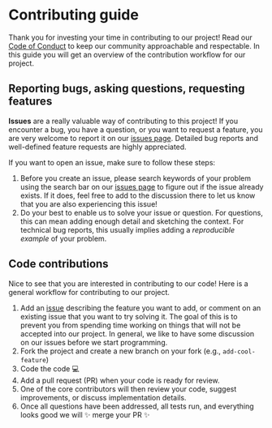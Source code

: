 # Contributing guide

Thank you for investing your time in contributing to our project! Read our [Code of Conduct](./CODE_OF_CONDUCT.md) to keep our community approachable and respectable. In this guide you will get an overview of the contribution workflow for our project.

## Reporting bugs, asking questions, requesting features

__Issues__ are a really valuable way of contributing to this project! If you encounter a bug, you have a question, or you want to request a feature, you are very welcome to report it on our [issues page](https://github.com/sodascience/metasyn/issues). Detailed bug reports and well-defined feature requests are highly appreciated.

If you want to open an issue, make sure to follow these steps:

1. Before you create an issue, please search keywords of your problem using the search bar on our [issues page](https://github.com/sodascience/metasyn/issues) to figure out if the issue already exists. If it does, feel free to add to the discussion there to let us know that you are also experiencing this issue!
2. Do your best to enable us to solve your issue or question. For questions, this can mean adding enough detail and sketching the context. For technical bug reports, this usually implies adding a _reproducible example_ of your problem.

## Code contributions

Nice to see that you are interested in contributing to our code! Here is a general workflow for contributing to our project.

1. Add an [issue](https://github.com/sodascience/metasyn/issues) describing the feature you want to add, or comment on an existing issue that you want to try solving it. The goal of this is to prevent you from spending time working on things that will not be accepted into our project. In general, we like to have some discussion on our issues before we start programming.
2. Fork the project and create a new branch on your fork (e.g., `add-cool-feature`)
3. Code the code 💻
4. Add a pull request (PR) when your code is ready for review. 
5. One of the core contributors will then review your code, suggest improvements, or discuss implementation details.
6. Once all questions have been addressed, all tests run, and everything looks good we will ✨ merge your PR ✨
